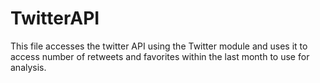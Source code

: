 # TwitterAPI
This file accesses the twitter API using the Twitter module and uses it to access number of retweets and favorites within the last month to use for analysis.
